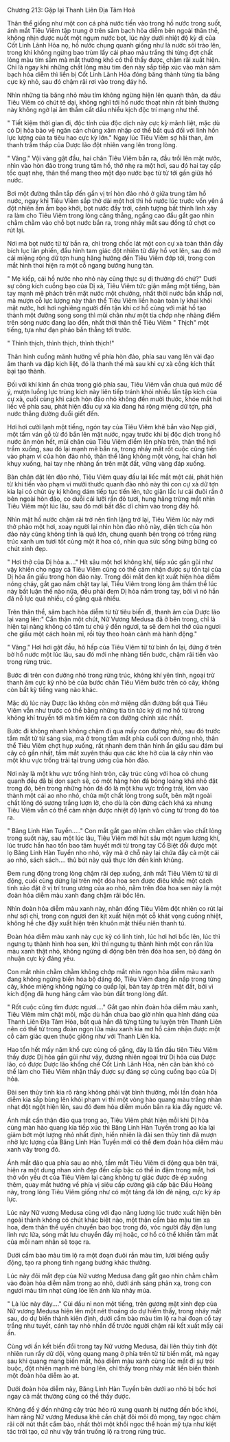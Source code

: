 




Chương 213: Gặp lại Thanh Liên Địa Tâm Hoả


Thân thể giống như một con cá phá nước tiến vào trong hồ nước trong suốt, ánh mắt Tiêu Viêm tập trung ở trên sâm bạch hỏa diễm bên ngoài thân thể, không nhịn được nuốt một ngụm nước bọt, lúc này dưới nhiệt độ kỳ dị của Cốt Linh Lãnh Hỏa nọ, hồ nước chung quanh giống như là nước sôi trào lên, trong khi không ngừng bao trùm lấy cái phao màu trắng thì từng đợt chất lỏng màu tím sẫm mà mắt thường khó có thể thấy được, chậm rãi xuất hiện. Chỉ là ngay khi những chất lỏng màu tím đen này sắp tiếp xúc vào màn sâm bạch hỏa diễm thì liền bị Cốt Linh Lãnh Hỏa đóng băng thành từng tia băng cực kỳ nhỏ, sau đó chậm rãi rơi vào trong đáy hồ.

Nhìn những tia băng nhỏ màu tím không ngừng hiện lên quanh thân, da đầu Tiêu Viêm có chút tê dại, không nghĩ tới hồ nước thoạt nhìn rất bình thường này không ngờ lại âm thầm cất dấu nhiều kịch độc trí mạng như thế.

" Tiết kiệm thời gian đi, độc tính của độc dịch này cực kỳ mãnh liệt, mặc dù có Dị hỏa bảo vệ ngăn cản chúng xâm nhập cơ thể bất quá đối với linh hồn lực lượng của ta tiêu hao cực kỳ lớn." Ngay lúc Tiêu Viêm sợ hãi than, âm thanh trầm thấp của Dược lão đột nhiên vang lên trong lòng.

" Vâng." Vội vàng gật đầu, hai chân Tiêu Viêm bắn ra, đầu trồi lên mặt nước, nhìn vào hòn đảo trong trung tâm hồ, thở nhẹ ra một hơi, sau đó hai tay cấp tốc quạt nhẹ, thân thể mang theo một đạo nước bạc từ từ tới gần giữa hồ nước.

Bơi một đường thẳn tắp đến gần vị trí hòn đảo nhỏ ở giữa trung tâm hồ nước, ngay khi Tiêu Viêm sắp thở dài một hơi thì hồ nước lúc trước vốn yên ả đột nhiên ầm ầm bạo khởi, bọt nước đầy trời, cảnh tượng bất thình lình xảy ra làm cho Tiêu Viêm trong lòng căng thẳng, ngẩng cao đầu gắt gao nhìn chằm chằm vào chỗ bọt nước bắn ra, trong nháy mắt sau đồng tử chợt co rút lại.

Nơi mà bọt nước từ từ bắn ra, chỉ trong chốc lát một con cự xà toàn thân đầy bích lục lân phiến, đầu hình tam giác đột nhiên từ đáy hồ vọt lên, sau đó mở cái miệng rộng dữ tợn hung hăng hướng đến Tiêu Viêm đớp tới, trong con mắt hình thoi hiện ra một cỗ ngang bướng hung tàn.

" Mẹ kiếp, cái hồ nước nho nhỏ này cũng thực sự dị thường đó chứ?" Dưới sự công kích cuồng bạo của Dị xà, Tiêu Viêm tức giận mắng một tiếng, bàn tay mạnh mẽ phách trên mặt nước một chưởng, nhất thời nước bắn khắp nơi, mà mượn cỗ lực lượng này thân thể Tiêu Viêm liền hoàn toàn ly khai khỏi mặt nước, hơi hơi nghiêng người đến tận khi cơ hồ cùng với mặt hồ tạo thành một đường song song thì mũi chân như một tia chớp nhẹ nhàng điểm trên sóng nước đang lao đến, nhất thời thân thể Tiêu Viêm " Thịch" một tiếng, tựa như đạn pháo bắn thẳng tới trước.

" Thình thịch, thình thịch, thình thịch!"

Thân hình cuồng mãnh hướng về phía hòn đảo, phía sau vang lên vài đạo âm thanh va đập kịch liệt, đó là thanh thế mà sau khi cự xà công kích thất bại tạo thành.

Đối với khí kình ẩn chứa trong gió phía sau, Tiêu Viêm vẫn chưa quá mức để ý, mượn luồng lực trùng kích này liên tiếp tránh khỏi nhiều lần tập kích của cự xà, cuối cùng khi cách hòn đảo nhỏ không đến mười thước, khóe mắt hơi liếc về phía sau, phát hiện đầu cự xà kia đang há rộng miệng dữ tợn, phá nước thẳng đường đuổi giết đến.

Hơi hơi cười lạnh một tiếng, ngón tay của Tiêu Viêm khẽ bắn vào Nạp giới, một tấm ván gỗ từ đó bắn lên mặt nước, ngay trước khi bị độc dịch trong hồ nước ăn mòn hết, mũi chân của Tiêu Viêm điểm lên phía trên, thân thể hơi trầm xuống, sau đó lại mạnh mẽ bắn ra, trong nháy mắt rốt cuộc cũng tiến vào phạm vi của hòn đảo nhỏ, thân thể lăng không một vòng, hai chân hơi khụy xuống, hai tay nhẹ nhàng ấn trên mặt đất, vững vàng đáp xuống.

Bàn chân đặt lên đảo nhỏ, Tiêu Viêm quay đầu lại liếc mắt một cái, phát hiện từ khi tiến vào phạm vi mười thước quanh đảo nhỏ này thì con cự xà dữ tợn kia lại có chút úy kị không dám tiếp tục tiến lên, tức giận lắc lư cái đuôi rắn ở bên ngoài hòn đảo, co duỗi cái lưỡi rắn đỏ tươi, hung hăng trừng mắt nhìn Tiêu Viêm một lúc lâu, sau đó mới bất đắc dĩ chìm vào trong đáy hồ.

Nhìn mặt hồ nước chậm rãi trở nên tĩnh lặng trở lại, Tiêu Viêm lúc này mới thở phào một hơi, xoay người lại nhìn hòn đảo nhỏ này, diện tích của hòn đảo này cũng không tính là quá lớn, chung quanh bên trong có trồng rừng trúc xanh um tươi tốt cùng một ít hoa cỏ, nhìn qua sức sống bừng bừng có chút xinh đẹp.

" Hơi thở của Dị hỏa a...." Hít sâu một hơi không khí, tiếp xúc gần gũi như vậy khiến cho ngay cả Tiêu Viêm cũng có thể cảm nhận được sự tồn tại của Dị hỏa ẩn giấu trong hòn đảo này. Trong đôi mắt đen kịt xuất hiện hỏa diễm nóng cháy, gắt gao nắm chặt tay lại, Tiêu Viêm trong lòng âm thầm thề lúc này bất luận thế nào nữa, đều phải đem Dị hỏa nắm trong tay, bởi vì nó hắn đã nỗ lực quá nhiều, cố gắng quá nhiều.

Trên thân thể, sâm bạch hỏa diễm từ từ tiêu biến đi, thanh âm của Dược lão lại vang lên:" Cẩn thận một chút, Nữ Vương Medusa đã ở bên trong, chỉ là hiện tại nàng không có tâm tư chú ý đến ngươi, ta sẽ đem hơi thở của ngươi che giấu một cách hoàn mĩ, rồi tùy theo hoàn cảnh mà hành động."

" Vâng." Hơi hơi gật đầu, hô hấp của Tiêu Viêm từ từ bình ổn lại, đứng ở trên bờ hồ nước một lúc lâu, sau đó mới nhẹ nhàng tiến bước, chậm rãi tiến vào trong rừng trúc.

Bước đi trên con đường nhỏ trong rừng trúc, không khí yên tĩnh, ngoại trừ thanh âm cực kỳ nhỏ bé của bước chân Tiêu Viêm bước trên cỏ cây, không còn bất kỳ tiếng vang nào khác.

Mặc dù lúc này Dược lão không còn mở miệng dẫn đường bất quá Tiêu Viêm vẫn như trước có thể bằng những tia tin tức kỳ dị mơ hồ từ trong không khí truyền tới mà tìm kiếm ra con đường chính xác nhất.

Bước đi không nhanh không chậm đi qua mấy con đường nhỏ, sau đó trước tầm mắt từ từ sáng sủa, mà ở trong tầm mắt phía cuối con đường nhỏ, thân thể Tiêu Viêm chợt hụp xuống, rất nhanh đem thân hình ẩn giấu sau đám bụi cây cỏ gần nhất, tầm mắt xuyên thấu qua các khe hở của lá cây nhìn vào một khu vực trống trải tại trung ương của hòn đảo.

Nơi này là một khu vực trống hình tròn, cây trúc cùng với hoa cỏ chung quanh đều đã bị dọn sạch sẽ, có một hàng hòn đá bóng loáng khá nhỏ đặt trong đó, bên trong những hòn đá đó là một khu vực trống trải, lõm vào thành một cái ao nho nhỏ, chứa một chất lỏng trong suốt, bên mặt ngoài chất lỏng đó sương trắng lượn lờ, cho dù là còn đứng cách khá xa nhưng Tiêu Viêm vẫn có thể cảm nhận được nhiệt độ lạnh vô cùng từ trong đó tỏa ra.

" Băng Linh Hàn Tuyền....." Con mắt gắt gao nhìm chằm chằm vào chất lỏng trong suốt này, sau một lúc lâu, Tiêu Viêm mới hút sâu một ngụm lương khí, lúc trước hắn hao tổn bao tâm huyết mới từ trong tay Cổ Biệt đổi được một lọ Băng Linh Hàn Tuyền nho nhỏ, vậy mà ở chỗ này lại chứa đầy cả một cái ao nhỏ, sách sách.... thủ bút này quả thực lớn đến kinh khủng.

Đem rung động trong lòng chậm rãi dẹp xuống, ánh mắt Tiêu Viêm từ từ di động, cuối cùng dừng lại trên một đóa hoa sen được điêu khắc một cách tinh xảo đặt ở vị trí trung ương của ao nhỏ, nằm trên đóa hoa sen này là một đoàn hỏa diễm màu xanh đang chậm rãi bốc lên.

Nhìn đoàn hỏa diễm màu xanh này, nhãn đồng Tiêu Viêm đột nhiên co rút lại như sợi chỉ, trong con ngươi đen kịt xuất hiện một cỗ khát vọng cuồng nhiệt, không hề che đậy xuất hiện trên khuôn mặt thiếu niên thanh tú.

Đoàn hỏa diễm màu xanh này cực kỳ có linh tính, lúc hơi hơi bốc lên, lúc thì ngưng tụ thành hình hoa sen, khi thì ngưng tụ thành hình một con rắn lửa màu xanh thật nhỏ, không ngừng di động bên trên đóa hoa sen, bộ dáng ôn nhuận cực kỳ đáng yêu.

Con mắt nhìn chằm chằm không chớp mắt nhìn ngọn hỏa diễm màu xanh đang không ngừng biến hóa bộ dáng đó, Tiêu Viêm đang ẩn nấp trong từng cây, khóe miệng không ngừng co quắp lại, bàn tay áp trên mặt đất, bởi vì kích động đã hung hăng cắm vào bùn đất trong lòng đất.

" Rốt cuộc cũng tìm được ngươi...." Gắt gao nhìn đoàn hỏa diễm màu xanh, Tiêu Viêm mím chặt môi, mặc dù hắn chưa bao giờ nhìn qua hình dáng của Thanh Liên Địa Tâm Hỏa, bất quá hắn đã từng từng tu luyện trên Thanh Liên nên có thể từ trong đoàn ngọn lửa màu xanh kia mơ hồ cảm nhận được một cỗ cảm giác quen thuộc giống như với Thanh Liên kia.

Hao tổn hết mấy năm khổ cực cùng cố gắng, đây là lần đầu tiên Tiêu Viêm thấy được Dị hỏa gần gũi như vậy, đương nhiên ngoại trừ Dị hỏa của Dược lão, có được Dược lão khống chế Cốt Linh Lãnh Hỏa, nên căn bản khó có thể làm cho Tiêu Viêm nhận thấy được sự đáng sợ cùng cuồng bạo của Dị hỏa.

Đài sen thủy tinh kia rõ ràng không phải vật bình thường, mỗi lần đoàn hỏa diễm kia sắp bùng lên khỏi phạm vi thì một vòng hào quang màu trắng nhàn nhạt đột ngột hiện lên, sau đó đem hỏa diễm muốn bắn ra kia đẩy ngược về.

Ánh mắt cẩn thận đảo qua trong ao, Tiêu Viêm phát hiện mỗi khi Dị hỏa cùng màn hào quang kia tiếp xúc thì Băng Linh Hàn Tuyền trong ao kia lại giảm bớt một lượng nhỏ nhất định, hiển nhiên là đài sen thủy tinh đã mượn nhờ lực lượng của Băng Linh Hàn Tuyền mới có thể đem đoàn hỏa diễm màu xanh vây trong đó.

Ánh mắt đảo qua phía sau ao nhỏ, tầm mắt Tiêu Viêm di động qua bên trái, hiện ra một dung nhan xinh đẹp đến cấp bậc có thể in đậm trong mắt, hơi thở vốn yếu ớt của Tiêu Viêm lại càng không tự giác được đè ép xuống thêm, quay mắt hướng về phía vị siêu cấp cường giả cấp bậc Đấu Hoàng này, trong lòng Tiêu Viêm giống như có một tảng đá lớn đè nặng, cực kỳ áp lực.

Lúc này Nữ vương Medusa cùng với đạo năng lượng lúc trước xuất hiện bên ngoài thành không có chút khác biệt nào, một thân cẩm bào màu tím xa hoa, đem thân thể uyển chuyển bao bọc trong đó, vóc người đầy đặn lung linh rực lửa, sóng mắt lưu chuyển đầy mị hoặc, cơ hồ có thể khiến tầm mắt của mỗi nam nhân sẽ toạc ra.

Dưới cẩm bào màu tím lộ ra một đoạn đuôi rắn màu tím, lười biếng quẫy động, tạo ra phong tình ngang bướng khác thường.

Lúc này đôi mắt đẹp của Nữ vương Medusa đang gắt gao nhìn chằm chằm vào đoàn hỏa diễm nằm trong ao nhỏ, dưới ánh sáng phản xạ, trong con ngươi màu tím nhạt cũng lóe lên ánh lửa nhảy múa.

" Là lúc này đây...." Cùi đầu nỉ non một tiếng, trên gương mặt xinh đẹp của Nữ vương Medusa hiện lên một nét thoáng do dự hiếm thấy, trong nháy mắt sau, do dự biến thành kiên định, dưới cẩm bào màu tím lộ ra hai đoạn cổ tay trắng như tuyết, cánh tay nhỏ nhắn để trước người chậm rãi kết xuất mấy cái ấn.

Cùng với ấn kết biến đổi trong tay Nữ vương Medusa, đài liên thủy tinh đột nhiên run rẩy dữ dội, vòng quang mang ở phía trên từ từ biến mất, mà ngay sau khi quang mang biến mất, hỏa diễm màu xanh cùng lúc mất đi sự trói buộc, đột nhiên mạnh mẽ bùng lên, chỉ thấy trong nháy mắt liền biến thành một đoàn hỏa diễm ào ạt.

Dưới đoàn hỏa diễm này, Băng Linh Hàn Tuyền bên dưới ao nhỏ bị bốc hơi ngay cả mắt thường cũng có thể thấy được.

Không để ý đến những cây trúc héo rũ xung quanh bị nướng đến bốc khói, hàm răng Nữ vương Medusa khẽ cắn chặt đôi môi đỏ mọng, tay ngọc chậm rãi cởi nút thắt cẩm bào, nhất thời một khối ngọc thể hoàn mỹ tựa như kiệt tác trời tạo, cứ như vậy trần truồng lộ ra trong rừng trúc.




